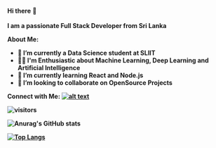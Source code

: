 <b>Hi there</b>   👋</br></br>
<b>I am a passionate Full Stack Developer from Sri Lanka</br>

<b>About Me:</b>

- 🔭 I’m currently a Data Science student at SLIIT 
- 👨‍💻 I'm Enthusiastic about Machine Learning, Deep Learning and Artificial Intelligence
- 🌱 I’m currently learning React and Node.js 
- 👯 I’m looking to collaborate on OpenSource Projects

<b>Connect with Me:</b>
<a href="https://www.linkedin.com/in/nethmini-sansala-7700081bb/"> ![alt text](https://img.shields.io/badge/-LinkedIn-0e76a8?style=plastic&logo=linkedIn)</a>


![visitors](https://visitor-badge.glitch.me/badge?page_id=page.id)

![Anurag's GitHub stats](https://github-readme-stats.vercel.app/api?username=NSansala&show_icons=true&theme=radical)

[![Top Langs](https://github-readme-stats.vercel.app/api/top-langs/?username=NSansala&layout=compact)](https://github.com/anuraghazra/github-readme-stats)
